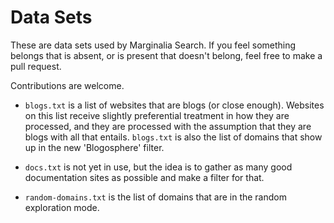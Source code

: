 # Data Sets

These are data sets used by Marginalia Search.  If you feel something belongs that is absent, or is present that doesn't belong, feel free to make a pull request. 

Contributions are welcome.

* `blogs.txt` is a list of websites that are blogs (or close enough).  Websites on this list receive slightly preferential treatment in how they are processed, and they are processed with the assumption that they are blogs with all that entails.  `blogs.txt` is also the list of domains that show up in the new 'Blogosphere' filter.

* `docs.txt` is not yet in use, but the idea is to gather as many good documentation sites as possible and make a filter for that.

* `random-domains.txt` is the list of domains that are in the random exploration mode.